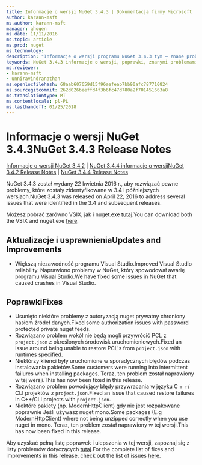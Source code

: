 ```yaml
---
title: Informacje o wersji NuGet 3.4.3 | Dokumentacja firmy Microsoft
author: karann-msft
ms.author: karann-msft
manager: ghogen
ms.date: 11/11/2016
ms.topic: article
ms.prod: nuget
ms.technology: 
description: "Informacje o wersji programu NuGet 3.4.3 tym — znane problemy, poprawki, dodatkowe funkcje i dcr."
keywords: NuGet 3.4.3 informacje o wersji, poprawki, znanymi problemami, nowe funkcje, dcr
ms.reviewer:
- karann-msft
- unniravindranathan
ms.openlocfilehash: 68aab607659d15f96aefeab7bb90afc787710824
ms.sourcegitcommit: 262d026beeffd4f3b6fc47d780a2f701451663a8
ms.translationtype: MT
ms.contentlocale: pl-PL
ms.lasthandoff: 01/25/2018
---
```

# <a name="nuget-343-release-notes"></a><span data-ttu-id="7b725-104">Informacje o wersji NuGet 3.4.3</span><span class="sxs-lookup"><span data-stu-id="7b725-104">NuGet 3.4.3 Release Notes</span></span>

<span data-ttu-id="7b725-105">[Informacje o wersji NuGet 3.4.2](../release-notes/nuget-3.4.2.md) | [NuGet 3.4.4 informacje o wersji](../release-notes/nuget-3.4.4.md)</span><span class="sxs-lookup"><span data-stu-id="7b725-105">[NuGet 3.4.2 Release Notes](../release-notes/nuget-3.4.2.md) | [NuGet 3.4.4 Release Notes](../release-notes/nuget-3.4.4.md)</span></span>

<span data-ttu-id="7b725-106">NuGet 3.4.3 został wydany 22 kwietnia 2016 r., aby rozwiązać pewne problemy, które zostały zidentyfikowane w 3.4 i późniejszych wersjach.</span><span class="sxs-lookup"><span data-stu-id="7b725-106">NuGet 3.4.3 was released on April 22, 2016 to address several issues that were identified in the 3.4 and subsequent releases.</span></span>

<span data-ttu-id="7b725-107">Możesz pobrać zarówno VSIX, jak i nuget.exe [tutaj](https://dist.nuget.org/index.html).</span><span class="sxs-lookup"><span data-stu-id="7b725-107">You can download both the VSIX and nuget.exe [here](https://dist.nuget.org/index.html).</span></span>

## <a name="updates-and-improvements"></a><span data-ttu-id="7b725-108">Aktualizacje i usprawnienia</span><span class="sxs-lookup"><span data-stu-id="7b725-108">Updates and Improvements</span></span>

* <span data-ttu-id="7b725-109">Większą niezawodność programu Visual Studio.</span><span class="sxs-lookup"><span data-stu-id="7b725-109">Improved Visual Studio reliability.</span></span> <span data-ttu-id="7b725-110">Naprawiono problemy w NuGet, który spowodował awarię programu Visual Studio.</span><span class="sxs-lookup"><span data-stu-id="7b725-110">We have fixed some issues in NuGet that caused crashes in Visual Studio.</span></span>

## <a name="fixes"></a><span data-ttu-id="7b725-111">Poprawki</span><span class="sxs-lookup"><span data-stu-id="7b725-111">Fixes</span></span>

* <span data-ttu-id="7b725-112">Usunięto niektóre problemy z autoryzacją nuget prywatny chroniony hasłem źródeł danych.</span><span class="sxs-lookup"><span data-stu-id="7b725-112">Fixed some authorization issues with password protected private nuget feeds.</span></span>
* <span data-ttu-id="7b725-113">Rozwiązano problem wokół nie będą mogli przywrócić PCL z `project.json` z określonych środowisk uruchomieniowych.</span><span class="sxs-lookup"><span data-stu-id="7b725-113">Fixed an issue around being unable to restore PCL's from `project.json` with runtimes specified.</span></span>
* <span data-ttu-id="7b725-114">Niektórzy klienci były uruchomione w sporadycznych błędów podczas instalowania pakietów.</span><span class="sxs-lookup"><span data-stu-id="7b725-114">Some customers were running into intermittent failures when installing packages.</span></span> <span data-ttu-id="7b725-115">Teraz, ten problem został naprawiony w tej wersji.</span><span class="sxs-lookup"><span data-stu-id="7b725-115">This has now been fixed in this release.</span></span>
* <span data-ttu-id="7b725-116">Rozwiązano problem powodujący błędy przywracania w języku C + +/ CLI projektów z `project.json`.</span><span class="sxs-lookup"><span data-stu-id="7b725-116">Fixed an issue that caused restore failures in C++/CLI projects with `project.json`.</span></span>
* <span data-ttu-id="7b725-117">Niektóre pakiety (np. ModernHttpClient) gdy nie jest rozpakowane poprawnie Jeśli używasz nuget mono.</span><span class="sxs-lookup"><span data-stu-id="7b725-117">Some packages (E.g ModernHttpClient) where not being unzipped correctly when you use nuget in mono.</span></span> <span data-ttu-id="7b725-118">Teraz, ten problem został naprawiony w tej wersji.</span><span class="sxs-lookup"><span data-stu-id="7b725-118">This has now been fixed in this release.</span></span>

<span data-ttu-id="7b725-119">Aby uzyskać pełną listę poprawek i ulepszenia w tej wersji, zapoznaj się z listy problemów dotyczących [tutaj](https://github.com/NuGet/Home/issues?q=is%3Aissue+milestone%3A3.4.3+is%3Aclosed).</span><span class="sxs-lookup"><span data-stu-id="7b725-119">For the complete list of fixes and improvements in this release, check out the list of issues [here](https://github.com/NuGet/Home/issues?q=is%3Aissue+milestone%3A3.4.3+is%3Aclosed).</span></span>